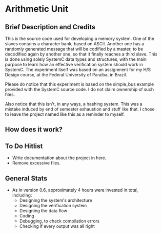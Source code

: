 # Arithmetic Unit

## Brief Description and Credits

This is the source code used for developing a memory system. One of the slaves contains a character bank, based on ASCII. Another one has a randomly generated message that will be codified by a master, to be decodified again by another one, so that it finally reaches a third slave. This is done using solely SystemC data types and structures, with the main purpose to learn how an effective verification system should work in SystemC. The experiment itself was based on an assignment for my H/S Design course, at the Federal University of Paraíba, in Brazil.

Please do notice that this experiment is based on the simple_bus example provided with the SystemC source code. I do not claim ownership of such files.

Also notice that this isn't, in any ways, a hashing system. This was a mistake induced by end of semester exhaustion and stuff like that. I chose to leave the project named like this as a reminder to myself.

## How does it work?

## To Do Hitlist
* Write documentation about the project in here.
* Remove excessive files.

## General Stats
* As in version 0.6, approximately 4 hours were invested in total, including:
  * Designing the system's architecture
  * Designing the verification system
  * Designing the data flow
  * Coding
  * Debugging, to check compilation errors
  * Checking if every output was all right
